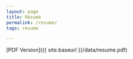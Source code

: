 ```yaml
---
layout: page
title: Résumé
permalink: /resume/
tags: resume

---
```


<style>
    ul {
      margin-bottom: 0;
    }
</style>

[PDF Version]({{ site.baseurl }}/data/resume.pdf)

